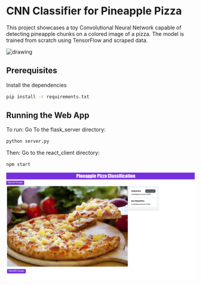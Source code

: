 # CNN Classifier for Pineapple Pizza

This project showcases a toy Convolutional Neural Network capable of detecting pineapple chunks on a colored image of a pizza. The model is trained from scratch using TensorFlow and scraped data.


<img src="https://img.taste.com.au/EnoUrlY0/taste/2016/11/bacon-cheddar-and-pineapple-pizza-77250-1.jpeg" alt="drawing" width="500" height="330"/>

## Prerequisites
Install the dependencies 
``` bash
pip install -r requirements.txt
```

## Running the Web App
To run:
Go To the flask_server directory:
```bash
python server.py
```
Then:
Go to the react_client directory:
```bash
npm start
```
![alt text](image.png)

